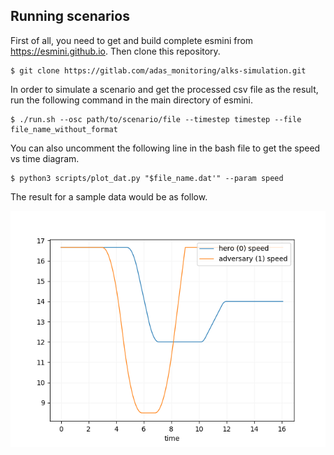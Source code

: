 ## Running scenarios
First of all, you need to get and build complete esmini from https://esmini.github.io.
Then clone this repository.
```
$ git clone https://gitlab.com/adas_monitoring/alks-simulation.git
```
In order to simulate a scenario and get the processed csv file as the result, run the following command in the main directory of esmini.
```
$ ./run.sh --osc path/to/scenario/file --timestep timestep --file file_name_without_format
```
You can also uncomment the following line in the bash file to get the speed vs time diagram.
```
$ python3 scripts/plot_dat.py "$file_name.dat'" --param speed
```
The result for a sample data would be as follow.

![Getting Started](./images/short_brake_1.png)
